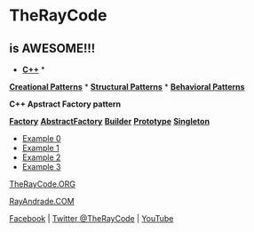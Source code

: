 # TheRayCode
## is AWESOME!!!

* **[C++](../README.md)** * 

**[Creational Patterns](../README.md)** * **[Structural Patterns](../../Structural/README.md)** * **[Behavioral Patterns](../../Behavioral/README.md)**

**C++ Apstract Factory pattern**

**[Factory](./Factory/README.md)**
**[AbstractFactory](./AbstractFactory/README.md)**
**[Builder](./Builder/README.md)**
**[Prototype](./Prototype/README.md)**
**[Singleton](./Singleton/README.md)**

* [Example 0](./AF0/README.md)
* [Example 1](./AF1/)
* [Example 2](./AF2/)
* [Example 3](./AF3/README.md)

[TheRayCode.ORG](https://www.TheRayCode.org)

[RayAndrade.COM](https://www.RayAndrade.com)

[Facebook](https://www.facebook.com/TheRayCode/) | [Twitter @TheRayCode](https://www.twitter.com/TheRayCode/) | [YouTube](https://www.youtube.com/AndradeRay/)

